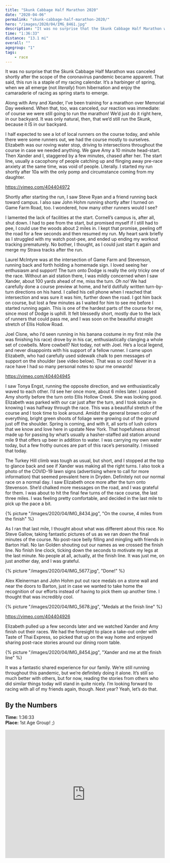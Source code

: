 ```yaml
---
title: "Skunk Cabbage Half Marathon 2020"
date: "2020-04-06"
permalink: "skunk-cabbage-half-marathon-2020/"
hero: "/images/2020/04/IMG_8461.jpg"
description: "It was no surprise that the Skunk Cabbage Half Marathon was canceled shortly after the scope of the coronavirus pandemic became apparent. That said, this run is a staple of my racing calendar. It’s a harbinger of spring, when we all emerge (not _literally_) from hibernation and enjoy the camaraderie of racing as spring starts to emerge."
time: "1:36:33"
distance: "13.1 mi"
overall: ""
agegroup: "1"
tags:
    - race
---
```


It was no surprise that the Skunk Cabbage Half Marathon was canceled shortly after the scope of the coronavirus pandemic became apparent. That said, this run is a staple of my racing calendar. It’s a harbinger of spring, when we all emerge (not _literally_) from hibernation and enjoy the camaraderie of racing as spring starts to emerge.

Along with Amy and Xander, I’ve been training for a marathon over Memorial Day weekend. When that, too, was canceled, our reaction was immediate: of course we were still going to run the marathon! We’d just do it right here, in our backyard. It was only natural, then, that we’d still run the Skunk, because it IS in our backyard.

I half expected to see a lot of local runners on the course today, and while there were some runners out, we had the course mostly to ourselves. Elizabeth was our roving water stop, driving to intersections throughout the course in case we needed anything. We gave Amy a 10 minute head-start. Then Xander and I, staggered by a few minutes, chased after her. The start line, usually a cacophony of people catching up and flinging away pre-race anxiety at the same time, was void of people. Literally. I started my run shortly after 10a with the only pomp and circumstance coming from my daughter.

https://vimeo.com/404404972

Shortly after starting the run, I saw Steve Ryan and a friend running back toward campus. I also saw John Hohm running shortly after I turned on Game Farm Road, too. I wondered, how many other runners would I see?

I lamented the lack of facilities at the start. Cornell’s campus is, after all, shut down. I had to pee from the start, but promised myself if I still had to pee, I could use the woods about 2 miles in. I kept that promise, peeling off the road for a few seconds and then resumed my run. My heart sank briefly as I struggled with my watch post-pee, and ended up ending my workout tracking prematurely. No bother, I thought, as I could just start it again and merge my Strava tracks after the run.

Laurel McIntyre was at the intersection of Game Farm and Stevenson, running back and forth holding a homemade sign. I loved seeing her enthusiasm and support! The turn onto Dodge is really the only tricky one of the race. Without an aid station there, I was mildly concerned when I saw Xander, about 100 yards ahead of me, miss the turn. _Oh no!_ We had carefully done a course preview at home, and he’d dutifully written turn-by-turn directions on his hand. I called his cell phone when I reached that intersection and was sure it was him, further down the road. I got him back on course, but lost a few minutes as I waited for him to see me before I started running again. This is one of the hardest parts of the course for me, since most of Dodge is uphill. It felt blessedly short, mostly due to the lack of runners that could pass me, and I was soon on the beautiful straight stretch of Ellis Hollow Road.

Joel Cisne, who I’d seen running in his banana costume in my first mile (he was finishing his race) drove by in his car, enthusiastically clanging a whole set of cowbells. More cowbell? Not today, not with Joel. He’s a local legend, and never disappoints with his support of a fellow runner. I came upon Elizabeth, who had carefully used sidewalk chalk to pen messages of support on the shoulder (see video below). That was so cool! Never in a race have I had so many personal notes to spur me onwards!

https://vimeo.com/404404945

I saw Tonya Engst, running the opposite direction, and we enthusiastically waved to each other. I’d see her once more, about 6 miles later. I passed Amy shortly before the turn onto Ellis Hollow Creek. She was looking good. Elizabeth was parked with our car just after the turn, and I took solace in knowing I was halfway through the race. This was a beautiful stretch of the course and I took time to look around. Amidst the general brown color of everything, bright green shoots of foliage were growing out of the ground just off the shoulder. Spring is coming, and with it, all sorts of lush colors that we know and love here in upstate New York. That hopefulness almost made up for passing by what’s usually a hasher-staffed aid station around mile 9 that offers up beer in addition to water. I was carrying my own water today, but a few frothy ounces are part of this race’s personality. I missed that today.

The Turkey Hill climb was tough as usual, but short, and I stopped at the top to glance back and see if Xander was making all the right turns. I also took a photo of the COVID-19 lawn signs (advertising where to call for more information) that seemed prevalent here in Dryden. Definitely not our normal race on a normal day. I saw Elizabeth once more after the turn onto Stevenson. She’d chalked more messages on the road, and I was grateful for them. I was about to hit the final few turns of the race course, the last three miles. I was feeling pretty comfortable, and decided in the last mile to pick up the pace a bit.

{% picture "/images/2020/04/IMG_8434.jpg", "On the course, 4 miles from the finish" %}

As I ran that last mile, I thought about what was different about this race. No Steve Gallow, taking fantastic pictures of us as we ran down the final minutes of the course. No post-race belly filling and mingling with friends in Barton Hall. No Ian Golden shouting out our names as we crossed the finish line. No finish line clock, ticking down the seconds to motivate my legs at the last minute. No people at all, actually, at the finish line. It was just me, on just another day, and I was grateful.

{% picture "/images/2020/04/IMG_5677.jpg", "Done!" %}

Alex Kleinerman and John Hohm put out race medals on a stone wall and near the doors to Barton, just in case we wanted to take home the recognition of our efforts instead of having to pick them up another time. I thought that was incredibly cool.

{% picture "/images/2020/04/IMG_5678.jpg", "Medals at the finish line" %}

https://vimeo.com/404404926

Elizabeth pulled up a few seconds later and we watched Xander and Amy finish out their races. We had the foresight to place a take-out order with Taste of Thai Express, so picked that up on the way home and enjoyed sharing post-race stories around our dining room table.

{% picture "/images/2020/04/IMG_8454.jpg", "Xander and me at the finish line" %}

It was a fantastic shared experience for our family. We’re still running throughout this pandemic, but we’re definitely doing it alone. It’s still so much better with others, but for now, reading the stories from others who did similar things today will stand in quite nicely. I’m looking forward to racing with all of my friends again, though. Next year? Yeah, let’s do that.

## By the Numbers

**Time:** 1:36:33  
**Place:** 1st Age Group! ;)

<iframe height="405" width="100%" frameborder="0" allowtransparency="true" scrolling="no" src="https://www.strava.com/activities/3259565793/embed/b67b6e25921e122465312174d09c34807c94d87d"></iframe>
